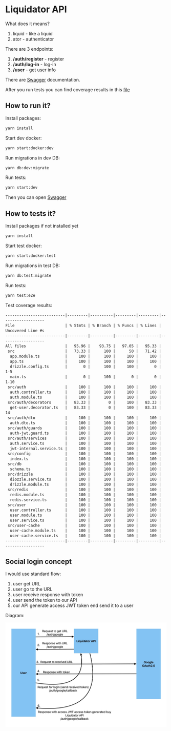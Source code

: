 # Liquidator API

What does it means?

1. liquid - like a liquid
2. ator - authenticator

There are 3 endpoints:

1. **/auth/register** - register
2. **/auth/log-in** - log-in
3. **/user** - get user info

There are [Swagger](http://localhost:8000/swagger) documentation.

After you run tests you can find coverage results in this [file](./coverage/lcov-report/index.html)

## How to run it?

Install packages:

```sh
yarn install
```

Start dev docker:

```sh
yarn start:docker:dev
```

Run migrations in dev DB:

```sh
yarn db:dev:migrate
```

Run tests:

```sh
yarn start:dev
```

Then you can open [Swagger](http://localhost:8000/swagger)

## How to tests it?

Install packages if not installed yet

```sh
yarn install
```

Start test docker:

```sh
yarn start:docker:test
```

Run migrations in test DB:

```sh
yarn db:test:migrate
```

Run tests:

```sh
yarn test:e2e
```

Test coverage results:

```
--------------------------|---------|----------|---------|---------|-------------------
File                      | % Stmts | % Branch | % Funcs | % Lines | Uncovered Line #s
--------------------------|---------|----------|---------|---------|-------------------
All files                 |   95.96 |    93.75 |   97.05 |   95.33 |
 src                      |   73.33 |      100 |      50 |   71.42 |
  app.module.ts           |     100 |      100 |     100 |     100 |
  app.ts                  |     100 |      100 |     100 |     100 |
  drizzle.config.ts       |       0 |      100 |     100 |       0 | 1-5
  main.ts                 |       0 |      100 |       0 |       0 | 1-10
 src/auth                 |     100 |      100 |     100 |     100 |
  auth.controller.ts      |     100 |      100 |     100 |     100 |
  auth.module.ts          |     100 |      100 |     100 |     100 |
 src/auth/decorators      |   83.33 |        0 |     100 |   83.33 |
  get-user.decorator.ts   |   83.33 |        0 |     100 |   83.33 | 14
 src/auth/dto             |     100 |      100 |     100 |     100 |
  auth.dto.ts             |     100 |      100 |     100 |     100 |
 src/auth/guards          |     100 |      100 |     100 |     100 |
  auth-jwt.guard.ts       |     100 |      100 |     100 |     100 |
 src/auth/services        |     100 |      100 |     100 |     100 |
  auth.service.ts         |     100 |      100 |     100 |     100 |
  jwt-internal.service.ts |     100 |      100 |     100 |     100 |
 src/config               |     100 |      100 |     100 |     100 |
  index.ts                |     100 |      100 |     100 |     100 |
 src/db                   |     100 |      100 |     100 |     100 |
  schema.ts               |     100 |      100 |     100 |     100 |
 src/drizzle              |     100 |      100 |     100 |     100 |
  diozzle.service.ts      |     100 |      100 |     100 |     100 |
  drizzle.module.ts       |     100 |      100 |     100 |     100 |
 src/redis                |     100 |      100 |     100 |     100 |
  redis.module.ts         |     100 |      100 |     100 |     100 |
  redis.service.ts        |     100 |      100 |     100 |     100 |
 src/user                 |     100 |      100 |     100 |     100 |
  user.controller.ts      |     100 |      100 |     100 |     100 |
  user.module.ts          |     100 |      100 |     100 |     100 |
  user.service.ts         |     100 |      100 |     100 |     100 |
 src/user-cache           |     100 |      100 |     100 |     100 |
  user-cache.module.ts    |     100 |      100 |     100 |     100 |
  user-cache.service.ts   |     100 |      100 |     100 |     100 |
--------------------------|---------|----------|---------|---------|-------------------
```

## Social login concept

I would use standard flow:
1. user get URL
2. user go to the URL
3. user receive response with token
4. user send the token to our API
5. our API generate access JWT token end send it to a user

Diagram:

![Social login diagram](./docs/Social-login-diagram.jpg)
